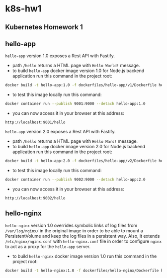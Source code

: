 # k8s-hw1
## Kubernetes Homework 1

##  hello-app
`hello-app` version 1.0 exposes a Rest API with Fastify.
- path `/hello` returns a HTML page with `Hello World!` message.
- to build `hello-app` docker image version 1.0 for Node.js backend application run this command in the project root:
```bash
docker build -t hello-app:1.0 -f dockerfiles/hello-app/v1/Dockerfile hello-app/
```
- to test this image locally run this command:
```bash
docker container run --publish 9001:9000 --detach hello-app:1.0
```
- you can now access it in your browser at this address:
```
http://localhost:9001/hello
```

`hello-app` version 2.0 exposes a Rest API with Fastify.
- path `/hello` returns a HTML page with `Hello Mars!` message.
- to build `hello-app` docker image version 2.0 for Node.js backend application run this command in the project root:
```bash
docker build -t hello-app:2.0 -f dockerfiles/hello-app/v2/Dockerfile hello-app/
```
- to test this image locally run this command:
```bash
docker container run --publish 9002:9000 --detach hello-app:2.0
```
- you can now access it in your browser at this address:
```
http://localhost:9002/hello
```

##  hello-nginx
`hello-nginx` version 1.0 overrides symbolic links of log files from `/var/log/nginx/` in the original image in order to be able to mount a PersistentVolume and keep the log files in a persistent way. Also, it extends `/etc/nginx/nginx.conf` with `hello-nginx.conf` file in order to configure `nginx` to act as a proxy for the `hello-app` server.
- to build `hello-nginx` docker image version 1.0 run this command in the project root:
```bash
docker build -t hello-nginx:1.0 -f dockerfiles/hello-nginx/Dockerfile hello-nginx/
```
